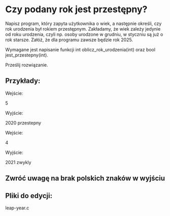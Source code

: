 # Czy podany rok jest przestępny?

Napisz program, który zapyta użytkownika o wiek, a następnie określi, czy rok urodzenia był rokiem przestępnym. Zakładamy, że wiek zależy jedynie od roku urodzenia, czyli np. osoby urodzone w grudniu, w styczniu są już o rok starsze. Załóż, że dla programu zawsze będzie rok 2025.

Wymagane jest napisanie funkcji int oblicz_rok_urodzenia(int) oraz bool jest_przestepny(int).

Prześlij rozwiązanie.


## Przykłady:

Wejście:

5

Wyjście:

2020 przestepny

Wejście:

4

Wyjście:

2021 zwykly

## Zwróć uwagę na brak polskich znaków w wyjściu

## Pliki do edycji:

leap-year.c